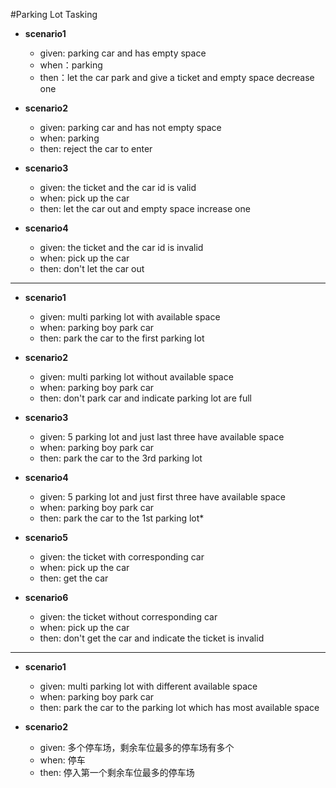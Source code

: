 #Parking Lot Tasking

* **scenario1**
    * given: parking car and has empty space
    * when：parking
    * then：let the car park and give a ticket and empty space decrease one

* **scenario2**
    * given: parking car and has not empty space
    * when: parking
    * then: reject the car to enter

* **scenario3**
    * given: the ticket and the car id is valid
    * when: pick up the car 
    * then: let the car out and empty space increase one

* **scenario4**
    * given: the ticket and the car id is invalid
    * when: pick up the car 
    * then: don't let the car out
    
---

* **scenario1**
    * given: multi parking lot with available space
    * when: parking boy park car
    * then: park the car to the first parking lot 

* **scenario2**
    * given: multi parking lot without available space
    * when: parking boy park car
    * then: don't park car and indicate parking lot are full 

* **scenario3**
    * given: 5 parking lot and just last three have available space
    * when: parking boy park car
    * then: park the car to the 3rd parking lot 

* **scenario4**
    * given: 5 parking lot and just first three have available space
    * when: parking boy park car
    * then: park the car to the 1st parking lot*

* **scenario5**
    * given: the ticket with corresponding car
    * when: pick up the car 
    * then: get the car

* **scenario6**
    * given: the ticket without corresponding car
    * when: pick up the car 
    * then: don't get the car and indicate the ticket is invalid
    
---

* **scenario1**
    * given: multi parking lot with different available space
    * when: parking boy park car
    * then: park the car to the parking lot which has most available space 

* **scenario2**
    * given: 多个停车场，剩余车位最多的停车场有多个
    * when: 停车
    * then: 停入第一个剩余车位最多的停车场 
   